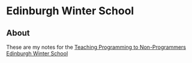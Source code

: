 # Edinburgh Winter School


## About

These are my notes for the [Teaching Programming to Non-Programmers Edinburgh Winter School](https://www.cdcs.ed.ac.uk/teaching-programming-non-programmers-edinburgh-winter-school-2024)